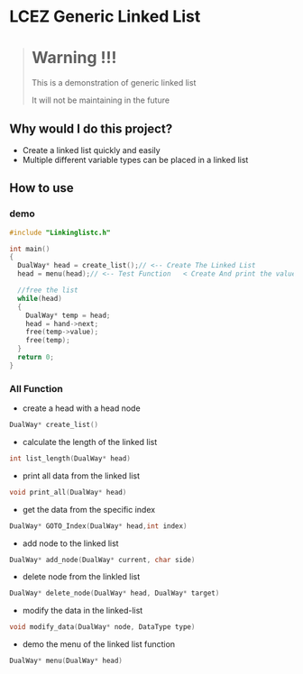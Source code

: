 # LCEZ Generic Linked List

>
> # Warning !!!
> This is a demonstration of generic linked list
>
> It will not be maintaining in the future 

## Why would I do this project?
- Create a linked list quickly and easily
- Multiple different variable types can be placed in a linked list

## How to use

### demo
```c
#include "Linkinglistc.h"

int main()
{
  DualWay* head = create_list();// <-- Create The Linked List
  head = menu(head);// <-- Test Function   < Create And print the value

  //free the list
  while(head)
  {
    DualWay* temp = head;
    head = hand->next;
    free(temp->value);
    free(temp);
  }
  return 0;
}
```

### All Function

- create a head with a head node
```c
DualWay* create_list()
```

- calculate the length of the linked list
```c
int list_length(DualWay* head)
```

- print all data from the linked list
```c
void print_all(DualWay* head)
```

- get the data from the specific index
```c
DualWay* GOTO_Index(DualWay* head,int index)
```

- add node to the linked list
```c
DualWay* add_node(DualWay* current, char side)
```

- delete node from the linkled list
```c
DualWay* delete_node(DualWay* head, DualWay* target)
```

- modify the data in the linked-list
```c
void modify_data(DualWay* node, DataType type)
```

- demo the menu of the linked list function
```c
DualWay* menu(DualWay* head)
```
